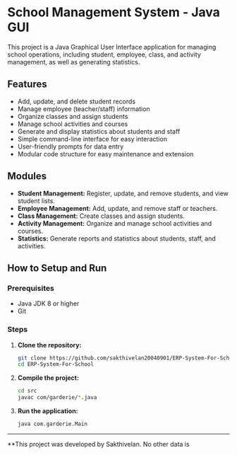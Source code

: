 # School Management System - Java GUI

This project is a Java Graphical User Interface application for managing school operations, including student, employee, class, and activity management, as well as generating statistics.

## Features

- Add, update, and delete student records
- Manage employee (teacher/staff) information
- Organize classes and assign students
- Manage school activities and courses
- Generate and display statistics about students and staff
- Simple command-line interface for easy interaction
- User-friendly prompts for data entry
- Modular code structure for easy maintenance and extension

## Modules

- **Student Management:** Register, update, and remove students, and view student lists.
- **Employee Management:** Add, update, and remove staff or teachers.
- **Class Management:** Create classes and assign students.
- **Activity Management:** Organize and manage school activities and courses.
- **Statistics:** Generate reports and statistics about students, staff, and activities.

## How to Setup and Run

### Prerequisites

- Java JDK 8 or higher
- Git

### Steps

1. **Clone the repository:**
    ```sh
    git clone https://github.com/sakthivelan20040901/ERP-System-For-School.git
    cd ERP-System-For-School
    ```

2. **Compile the project:**
    ```sh
    cd src
    javac com/garderie/*.java
    ```

3. **Run the application:**
    ```sh
    java com.garderie.Main
    ```

---

**This project was developed by Sakthivelan. No other data is
